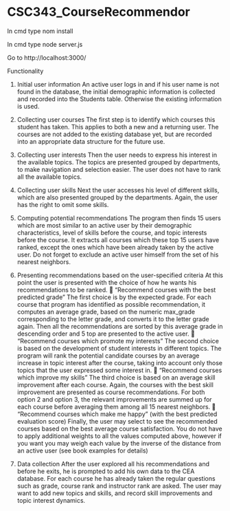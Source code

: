 # CSC343_CourseRecommendor

In cmd type nom install

In cmd type node server.js

Go to http://localhost:3000/



Functionality

1. Initial user information
An active user logs in and if his user name is not found in the database, the initial demographic information is collected and recorded into the Students table. Otherwise the existing information is used.

2. Collecting user courses
The first step is to identify which courses this student has taken. This applies to both a new and a returning user. The courses are not added to the existing database yet, but are recorded into an appropriate data structure for the future use.

3. Collecting user interests
Then the user needs to express his interest in the available topics. The topics are presented grouped by departments, to make navigation and selection easier. The user does not have to rank all the available topics.

4. Collecting user skills
Next the user accesses his level of different skills, which are also presented grouped by the departments. Again, the user has the right to omit some skills.

5. Computing potential recommendations
The program then finds 15 users which are most similar to an active user by their demographic characteristics, level of skills before the course, and topic interests before the course. It extracts all courses which these top 15 users have ranked, except the ones which have been already taken by the active user. Do not forget to exclude an active user himself from the set of his nearest neighbors.

6. Presenting recommendations based on the user-specified criteria
At this point the user is presented with the choice of how he wants his recommendations to be ranked.
 “Recommend courses with the best predicted grade”
The first choice is by the expected grade. For each course that program has identified as possible recommendation, it computes an average grade, based on the numeric max_grade corresponding to the letter grade, and converts it to the letter grade again. Then all the recommendations are sorted by this average grade in descending order and 5 top are presented to the active user.
 “Recommend courses which promote my interests”
The second choice is based on the development of student interests in different topics. The program will rank the potential candidate courses by an average increase in topic interest after the course, taking into account only those topics that the user expressed some interest in.
 “Recommend courses which improve my skills”
The third choice is based on an average skill improvement after each course. Again, the courses with the best skill improvement are presented as course recommendations. For both option 2 and option 3, the relevant improvements are summed up for each course before averaging them among all 15 nearest neighbors.
 “Recommend courses which make me happy” (with the best predicted evaluation score)
Finally, the user may select to see the recommended courses based on the best average course satisfaction.
You do not have to apply additional weights to all the values computed above, however if you want you may weigh each value by the inverse of the distance from an active user (see book examples for details)

7. Data collection
After the user explored all his recommendations and before he exits, he is prompted to add his own data to the CEA database. For each course he has already taken the regular questions such as grade, course rank and instructor rank are asked. The user may want to add new topics and skills, and record skill improvements and topic interest dynamics.
